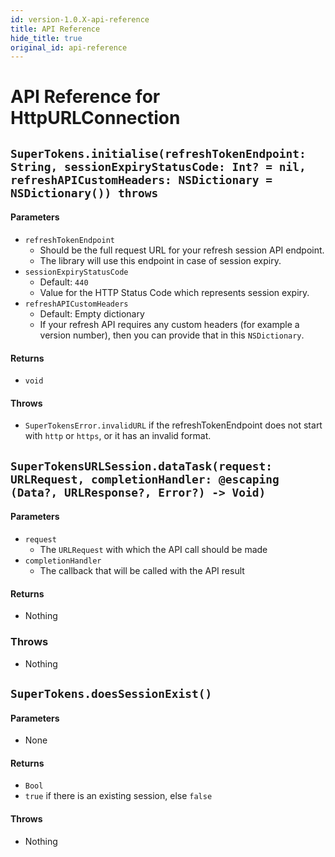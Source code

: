 ```yaml
---
id: version-1.0.X-api-reference
title: API Reference
hide_title: true
original_id: api-reference
---
```


# API Reference for HttpURLConnection

<div class="divider"></div>

## ```SuperTokens.initialise(refreshTokenEndpoint: String, sessionExpiryStatusCode: Int? = nil, refreshAPICustomHeaders: NSDictionary = NSDictionary()) throws```
#### Parameters
- ```refreshTokenEndpoint```
    - Should be the full request URL for your refresh session API endpoint.
    - The library will use this endpoint in case of session expiry.
- ```sessionExpiryStatusCode```
    - Default: ```440```
    - Value for the HTTP Status Code which represents session expiry.
- ```refreshAPICustomHeaders```
    - Default: Empty dictionary
    - If your refresh API requires any custom headers (for example a version number), then you can provide that in this ```NSDictionary```.

#### Returns
- ```void```

#### Throws
- ```SuperTokensError.invalidURL``` if the refreshTokenEndpoint does not start with ```http``` or ```https```, or it has an invalid format.

<div class="divider"></div>

## ```SuperTokensURLSession.dataTask(request: URLRequest, completionHandler: @escaping (Data?, URLResponse?, Error?) -> Void)```

#### Parameters
- ```request```
    - The ```URLRequest``` with which the API call should be made
- ```completionHandler```
    - The callback that will be called with the API result

#### Returns
- Nothing

### Throws
- Nothing

<div class="divider"></div>

## ```SuperTokens.doesSessionExist()```

#### Parameters
- None

#### Returns
- ```Bool```
- ```true``` if there is an existing session, else ```false```

#### Throws
- Nothing
